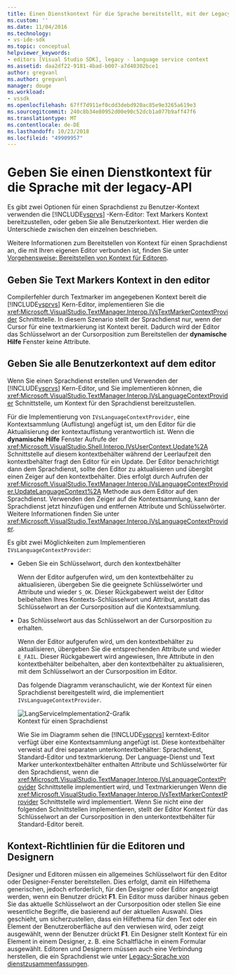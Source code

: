 ```yaml
---
title: Einen Dienstkontext für die Sprache bereitstellt, mit der Legacy-API | Microsoft-Dokumentation
ms.custom: ''
ms.date: 11/04/2016
ms.technology:
- vs-ide-sdk
ms.topic: conceptual
helpviewer_keywords:
- editors [Visual Studio SDK], legacy - language service context
ms.assetid: daa2df22-9181-4bad-b007-a7d40302bce1
author: gregvanl
ms.author: gregvanl
manager: douge
ms.workload:
- vssdk
ms.openlocfilehash: 67ff7d911ef0cdd3debd920ac85e9e3265a619e3
ms.sourcegitcommit: 240c8b34e80952d00e90c52dcb1a077b9aff47f6
ms.translationtype: MT
ms.contentlocale: de-DE
ms.lasthandoff: 10/23/2018
ms.locfileid: "49909957"
---
```

# <a name="provide-a-language-service-context-by-using-the-legacy-api"></a>Geben Sie einen Dienstkontext für die Sprache mit der legacy-API
Es gibt zwei Optionen für einen Sprachdienst zu Benutzer-Kontext verwenden die [!INCLUDE[vsprvs](../code-quality/includes/vsprvs_md.md)] -Kern-Editor: Text Markers Kontext bereitzustellen, oder geben Sie alle Benutzerkontext. Hier werden die Unterschiede zwischen den einzelnen beschrieben.  
  
 Weitere Informationen zum Bereitstellen von Kontext für einen Sprachdienst an, die mit Ihren eigenen Editor verbunden ist, finden Sie unter [Vorgehensweise: Bereitstellen von Kontext für Editoren](../extensibility/how-to-provide-context-for-editors.md).  
  
## <a name="provide-text-marker-context-to-the-editor"></a>Geben Sie Text Markers Kontext in den editor  
 Compilerfehler durch Textmarker im angegebenen Kontext bereit die [!INCLUDE[vsprvs](../code-quality/includes/vsprvs_md.md)] Kern-Editor, implementieren Sie die <xref:Microsoft.VisualStudio.TextManager.Interop.IVsTextMarkerContextProvider> Schnittstelle. In diesem Szenario stellt der Sprachdienst nur, wenn der Cursor für eine textmarkierung ist Kontext bereit. Dadurch wird der Editor das Schlüsselwort an der Cursorposition zum Bereitstellen der **dynamische Hilfe** Fenster keine Attribute.  
  
## <a name="provide-all-user-context-to-the-editor"></a>Geben Sie alle Benutzerkontext auf dem editor  
 Wenn Sie einen Sprachdienst erstellen und Verwenden der [!INCLUDE[vsprvs](../code-quality/includes/vsprvs_md.md)] Kern-Editor, und Sie implementieren können, die <xref:Microsoft.VisualStudio.TextManager.Interop.IVsLanguageContextProvider> Schnittstelle, um Kontext für den Sprachdienst bereitzustellen.  
  
 Für die Implementierung von `IVsLanguageContextProvider`, eine Kontextsammlung (Auflistung) angefügt ist, um den Editor für die Aktualisierung der kontextauflistung verantwortlich ist. Wenn die **dynamische Hilfe** Fenster Aufrufe der <xref:Microsoft.VisualStudio.Shell.Interop.IVsUserContext.Update%2A> Schnittstelle auf diesem kontextbehälter während der Leerlaufzeit den kontextbehälter fragt den Editor für ein Update. Der Editor benachrichtigt dann dem Sprachdienst, sollte den Editor zu aktualisieren und übergibt einen Zeiger auf den kontextbehälter. Dies erfolgt durch Aufrufen der <xref:Microsoft.VisualStudio.TextManager.Interop.IVsLanguageContextProvider.UpdateLanguageContext%2A> Methode aus dem Editor auf den Sprachdienst. Verwenden den Zeiger auf die Kontextsammlung, kann der Sprachdienst jetzt hinzufügen und entfernen Attribute und Schlüsselwörter. Weitere Informationen finden Sie unter <xref:Microsoft.VisualStudio.TextManager.Interop.IVsLanguageContextProvider>.  
  
 Es gibt zwei Möglichkeiten zum Implementieren `IVsLanguageContextProvider`:  
  
- Geben Sie ein Schlüsselwort, durch den kontextbehälter  
  
   Wenn der Editor aufgerufen wird, um den kontextbehälter zu aktualisieren, übergeben Sie die geeignete Schlüsselwörter und Attribute und wieder `S_OK`. Dieser Rückgabewert weist der Editor beibehalten Ihres Kontexts-Schlüsselwort und Attribut, anstatt das Schlüsselwort an der Cursorposition auf die Kontextsammlung.  
  
- Das Schlüsselwort aus das Schlüsselwort an der Cursorposition zu erhalten.  
  
   Wenn der Editor aufgerufen wird, um den kontextbehälter zu aktualisieren, übergeben Sie die entsprechenden Attribute und wieder `E_FAIL`. Dieser Rückgabewert wird angewiesen, Ihre Attribute in den kontextbehälter beibehalten, aber den kontextbehälter zu aktualisieren, mit dem Schlüsselwort an der Cursorposition im Editor.  
  
  Das folgende Diagramm veranschaulicht, wie der Kontext für einen Sprachdienst bereitgestellt wird, die implementiert `IVsLanguageContextProvider`.  
  
  ![LangServiceImplementation2-Grafik](../extensibility/media/vslanguageservice2.gif "vsLanguageService2")  
  Kontext für einen Sprachdienst  
  
  Wie Sie im Diagramm sehen die [!INCLUDE[vsprvs](../code-quality/includes/vsprvs_md.md)] kerntext-Editor verfügt über eine Kontextsammlung angefügt ist. Diese kontextbehälter verweist auf drei separaten unterkontextbehälter: Sprachdienst, Standard-Editor und textmarkierung. Der Language-Dienst und Text Marker unterkontextbehälter enthalten Attribute und Schlüsselwörter für den Sprachdienst, wenn die <xref:Microsoft.VisualStudio.TextManager.Interop.IVsLanguageContextProvider> Schnittstelle implementiert wird, und Textmarkierungen Wenn die <xref:Microsoft.VisualStudio.TextManager.Interop.IVsTextMarkerContextProvider> Schnittstelle wird implementiert. Wenn Sie nicht eine der folgenden Schnittstellen implementieren, stellt der Editor Kontext für das Schlüsselwort an der Cursorposition in den unterkontextbehälter für Standard-Editor bereit.  
  
## <a name="context-guidelines-for-editors-and-designers"></a>Kontext-Richtlinien für die Editoren und Designern  
 Designer und Editoren müssen ein allgemeines Schlüsselwort für den Editor oder Designer-Fenster bereitstellen. Dies erfolgt, damit ein Hilfethema generischen, jedoch erforderlich, für den Designer oder Editor angezeigt werden, wenn ein Benutzer drückt **F1**. Ein Editor muss darüber hinaus geben Sie das aktuelle Schlüsselwort an der Cursorposition oder stellen Sie eine wesentliche Begriffe, die basierend auf der aktuellen Auswahl. Dies geschieht, um sicherzustellen, dass ein Hilfethema für den Text oder ein Element der Benutzeroberfläche auf den verwiesen wird, oder zeigt ausgewählt, wenn der Benutzer drückt **F1**. Ein Designer stellt Kontext für ein Element in einem Designer, z. B. eine Schaltfläche in einem Formular ausgewählt. Editoren und Designern müssen auch eine Verbindung herstellen, die ein Sprachdienst wie unter [Legacy-Sprache von dienstzusammenfassungen](../extensibility/internals/legacy-language-service-essentials.md).